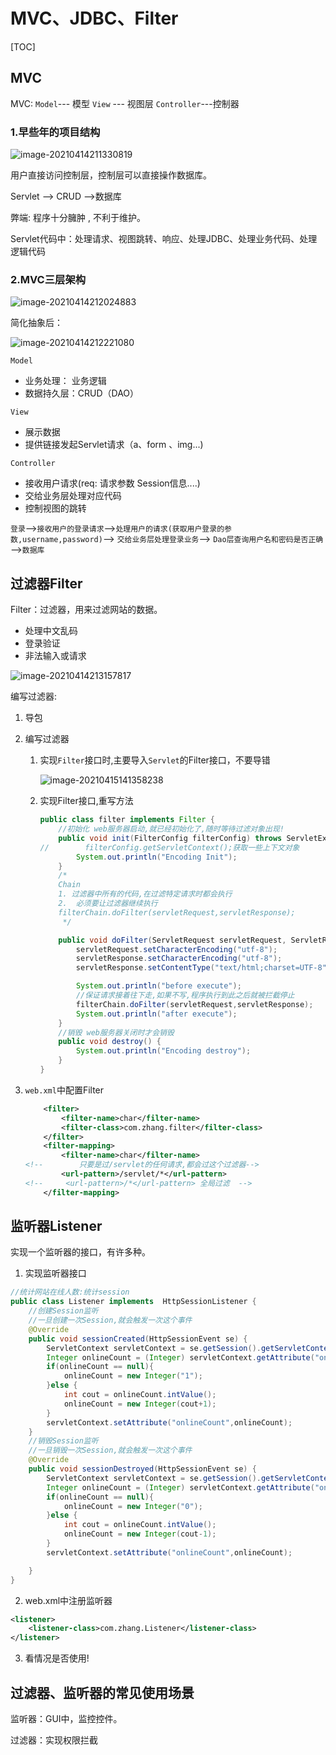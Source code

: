 # MVC、JDBC、Filter

[TOC]

## MVC

MVC: 		`Model`--- 模型     	`View` --- 视图层            `Controller`---控制器

### 1.早些年的项目结构

![image-20210414211330819](MVC、JDBC、Filter.assets/image-20210414211330819.png)



用户直接访问控制层，控制层可以直接操作数据库。

Servlet --> CRUD -->数据库

弊端: 程序十分臃肿 , 不利于维护。

Servlet代码中：处理请求、视图跳转、响应、处理JDBC、处理业务代码、处理逻辑代码



### 2.MVC三层架构

![image-20210414212024883](MVC、JDBC、Filter.assets/image-20210414212024883.png)

简化抽象后：

![image-20210414212221080](MVC、JDBC、Filter.assets/image-20210414212221080.png)

`Model`

- 业务处理： 业务逻辑
- 数据持久层：CRUD（DAO）

`View`

- 展示数据
- 提供链接发起Servlet请求（a、form 、img...)

`Controller`

- 接收用户请求(req: 请求参数   Session信息....)
- 交给业务层处理对应代码
- 控制视图的跳转

`登录`-->`接收用户的登录请求`-->`处理用户的请求(获取用户登录的参数,username,password)`--> `交给业务层处理登录业务`--> `Dao层查询用户名和密码是否正确`  -->`数据库`



## 过滤器Filter

Filter：过滤器，用来过滤网站的数据。

- 处理中文乱码
- 登录验证
- 非法输入或请求

![image-20210414213157817](MVC、JDBC、Filter.assets/image-20210414213157817.png)



编写过滤器:

1. 导包

2. 编写过滤器

   1. 实现`Filter`接口时,主要导入`Servlet`的Filter接口，不要导错

      ![image-20210415141358238](MVC、JDBC、Filter.assets/image-20210415141358238.png)

   2. 实现Filter接口,重写方法

      ```java
      public class filter implements Filter {
          //初始化 web服务器启动,就已经初始化了,随时等待过滤对象出现!
          public void init(FilterConfig filterConfig) throws ServletException {
      //        filterConfig.getServletContext();获取一些上下文对象
              System.out.println("Encoding Init");
          }
          /*
          Chain
          1. 过滤器中所有的代码,在过滤特定请求时都会执行
          2.  必须要让过滤器继续执行
          filterChain.doFilter(servletRequest,servletResponse);
           */
      
          public void doFilter(ServletRequest servletRequest, ServletResponse servletResponse, FilterChain filterChain) throws IOException, ServletException {
              servletRequest.setCharacterEncoding("utf-8");
              servletResponse.setCharacterEncoding("utf-8");
              servletResponse.setContentType("text/html;charset=UTF-8");
      
              System.out.println("before execute");
              //保证请求接着往下走,如果不写,程序执行到此之后就被拦截停止
              filterChain.doFilter(servletRequest,servletResponse);
              System.out.println("after execute");
          }
          //销毁 web服务器关闭时才会销毁
          public void destroy() {
              System.out.println("Encoding destroy");
          }
      }
      ```

3. `web.xml`中配置Filter

   ```xml
       <filter>
           <filter-name>char</filter-name>
           <filter-class>com.zhang.filter</filter-class>
       </filter>
       <filter-mapping>
           <filter-name>char</filter-name>
   <!--        只要是过/servlet的任何请求,都会过这个过滤器-->
           <url-pattern>/servlet/*</url-pattern>
   <!--     <url-pattern>/*</url-pattern> 全局过滤  -->
       </filter-mapping>
   ```



## 监听器Listener

实现一个监听器的接口，有许多种。

1. 实现监听器接口

```java
//统计网站在线人数:统计session
public class Listener implements  HttpSessionListener {
    //创建Session监听
    //一旦创建一次Session,就会触发一次这个事件
    @Override
    public void sessionCreated(HttpSessionEvent se) {
        ServletContext servletContext = se.getSession().getServletContext();
        Integer onlineCount = (Integer) servletContext.getAttribute("onlineCount");
        if(onlineCount == null){
            onlineCount = new Integer("1");
        }else {
            int cout = onlineCount.intValue();
            onlineCount = new Integer(cout+1);
        }
        servletContext.setAttribute("onlineCount",onlineCount);
    }
    //销毁Session监听
    //一旦销毁一次Session,就会触发一次这个事件
    @Override
    public void sessionDestroyed(HttpSessionEvent se) {
        ServletContext servletContext = se.getSession().getServletContext();
        Integer onlineCount = (Integer) servletContext.getAttribute("onlineCount");
        if(onlineCount == null){
            onlineCount = new Integer("0");
        }else {
            int cout = onlineCount.intValue();
            onlineCount = new Integer(cout-1);
        }
        servletContext.setAttribute("onlineCount",onlineCount);

    }
}
```

2. web.xml中注册监听器

```xml
<listener>
    <listener-class>com.zhang.Listener</listener-class>
</listener>
```

3. 看情况是否使用!



## 过滤器、监听器的常见使用场景

监听器：GUI中，监控控件。

过滤器：实现权限拦截

